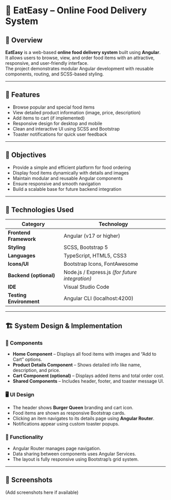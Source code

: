 # 🍔 EatEasy – Online Food Delivery System
 
## 📖 Overview
**EatEasy** is a web-based **online food delivery system** built using **Angular**.  
It allows users to browse, view, and order food items with an attractive, responsive, and user-friendly interface.  
The project demonstrates modular Angular development with reusable components, routing, and SCSS-based styling.

---

## 🚀 Features 
- Browse popular and special food items  
- View detailed product information (image, price, description)  
- Add items to cart (if implemented)  
- Responsive design for desktop and mobile  
- Clean and interactive UI using SCSS and Bootstrap  
- Toaster notifications for quick user feedback  

---

## 🎯 Objectives
- Provide a simple and efficient platform for food ordering  
- Display food items dynamically with details and images  
- Maintain modular and reusable Angular components  
- Ensure responsive and smooth navigation  
- Build a scalable base for future backend integration  

---

## 🧰 Technologies Used
| Category | Technology |
|-----------|-------------|
| **Frontend Framework** | Angular (v17 or higher) |
| **Styling** | SCSS, Bootstrap 5 |
| **Languages** | TypeScript, HTML5, CSS3 |
| **Icons/UI** | Bootstrap Icons, FontAwesome |
| **Backend (optional)** | Node.js / Express.js *(for future integration)* |
| **IDE** | Visual Studio Code |
| **Testing Environment** | Angular CLI (localhost:4200) |

---

## 🏗️ System Design & Implementation

### 🧩 Components
- **Home Component** – Displays all food items with images and “Add to Cart” options.  
- **Product Details Component** – Shows detailed info like name, description, and price.  
- **Cart Component (optional)** – Displays added items and total order cost.  
- **Shared Components** – Includes header, footer, and toaster message UI.

### 🖥️ UI Design
- The header shows **Burger Queen** branding and cart icon.  
- Food items are shown as responsive Bootstrap cards.  
- Clicking an item navigates to its details page using **Angular Router**.  
- Notifications appear using custom toaster popups.

### 🔧 Functionality
- Angular Router manages page navigation.  
- Data sharing between components uses Angular Services.  
- The layout is fully responsive using Bootstrap’s grid system.

---

## 📸 Screenshots
(Add screenshots here if available)
